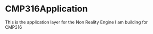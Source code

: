 # CMP316Application
This is the application layer for the Non Reality Engine I am building for CMP316
